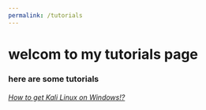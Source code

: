 ```yaml
---
permalink: /tutorials
---
```


# welcom to my tutorials page
### here are some tutorials
###### [How to get Kali Linux on Windows!?](https://zacussydestoyer69.github.io/zacussydestroyer69/tutorials/kalilinuxonwindows.md)